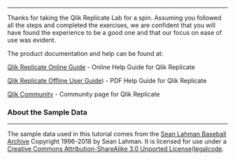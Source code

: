 # 
______________

Thanks for taking the Qlik Replicate Lab for a spin. Assuming you followed all the steps and 
completed the exercises, we are confident that you will have found the experience to be
a good one and that our focus on ease of use was evident.

The product documentation and help can be found at:

[Qlik Replicate Online Guide](https://help.qlik.com/en-US/replicate/November2020-SR1/Content/Replicate/Main/Introduction/Home.htm) - Online Help Guide for Qlik Replicate 

[Qlik Replicate Offline User Guide](/files/Qlik_Replicate_User_Guide.pdf)) - PDF Help Guide for Qlik Replicate 

[Qlik Community](https://community.qlik.com/) - Community page for Qlik Replicate

### About the Sample Data
_______________________________

The sample data used in this tutorial comes from the 
[Sean Lahman Baseball Archive](http://www.seanlahman.com/baseball-archive/statistics)
Copyright 1996-2018 by Sean Lahman. It is licensed for use under a [Creative Commons Attribution-ShareAlike 3.0 Unported License](http://creativecommons.org/licenses/by-sa/3.0/)([legalcode](https://creativecommons.org/licenses/by-sa/3.0/legalcode).

